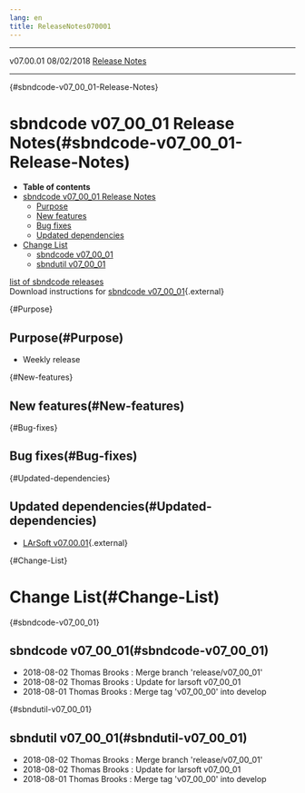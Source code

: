 ```yaml
---
lang: en
title: ReleaseNotes070001
---
```


  ----------- ------------ -- -- ------------------------------------------------------
  v07.00.01   08/02/2018         [Release Notes](ReleaseNotes070001.html)
  ----------- ------------ -- -- ------------------------------------------------------

{#sbndcode-v07_00_01-Release-Notes}

sbndcode v07\_00\_01 Release Notes(#sbndcode-v07_00_01-Release-Notes)
======================================================================================

-   **Table of contents**
-   [sbndcode v07\_00\_01 Release
    Notes](#sbndcode-v07_00_01-Release-Notes)
    -   [Purpose](#Purpose)
    -   [New features](#New-features)
    -   [Bug fixes](#Bug-fixes)
    -   [Updated dependencies](#Updated-dependencies)
-   [Change List](#Change-List)
    -   [sbndcode v07\_00\_01](#sbndcode-v07_00_01)
    -   [sbndutil v07\_00\_01](#sbndutil-v07_00_01)

[list of sbndcode
releases](List_of_SBND_code_releases.html)\
Download instructions for [sbndcode
v07\_00\_01](http://scisoft.fnal.gov/scisoft/bundles/sbnd/v07_00_01/sbndcode-v07_00_01.html){.external}

{#Purpose}

Purpose(#Purpose)
----------------------------------

-   Weekly release

{#New-features}

New features(#New-features)
--------------------------------------------

{#Bug-fixes}

Bug fixes(#Bug-fixes)
--------------------------------------

{#Updated-dependencies}

Updated dependencies(#Updated-dependencies)
------------------------------------------------------------

-   [LArSoft
    v07.00.01](https://cdcvs.fnal.gov/redmine/projects/larsoft/wiki/ReleaseNotes070001){.external}

{#Change-List}

Change List(#Change-List)
==========================================

{#sbndcode-v07_00_01}

sbndcode v07\_00\_01(#sbndcode-v07_00_01)
----------------------------------------------------------

-   2018-08-02 Thomas Brooks : Merge branch \'release/v07\_00\_01\'
-   2018-08-02 Thomas Brooks : Update for larsoft v07\_00\_01
-   2018-08-01 Thomas Brooks : Merge tag \'v07\_00\_00\' into develop

{#sbndutil-v07_00_01}

sbndutil v07\_00\_01(#sbndutil-v07_00_01)
----------------------------------------------------------

-   2018-08-02 Thomas Brooks : Merge branch \'release/v07\_00\_01\'
-   2018-08-02 Thomas Brooks : Update for larsoft v07\_00\_01
-   2018-08-01 Thomas Brooks : Merge tag \'v07\_00\_00\' into develop
